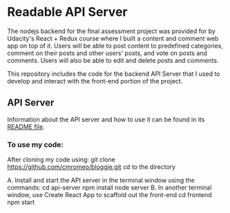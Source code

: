 # Readable API Server

The nodejs backend for the final assessment project was provided for by Udacity's React + Redux course where I built a content and comment web app on top of it. Users will be able to post content to predefined categories, comment on their posts and other users' posts, and vote on posts and comments. Users will also be able to edit and delete posts and comments.

This repository includes the code for the backend API Server that I used to develop and interact with the front-end portion of the project.

## API Server

Information about the API server and how to use it can be found in its [README file](api-server/README.md).

### To use my code:

After cloning my code using:
    git clone  https://github.com/cmromeo/bloggie.git 
cd to the directory

A. Install and start the API server in the terminal window using the commands: 
    cd api-server
    npm install
    node server
B. In another terminal window, use Create React App to scaffold out the front-end
    cd frontend
    npm start
